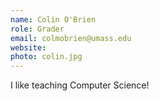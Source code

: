 ```yaml
---
name: Colin O'Brien
role: Grader
email: colmobrien@umass.edu
website: 
photo: colin.jpg
---
```


I like teaching Computer Science!
